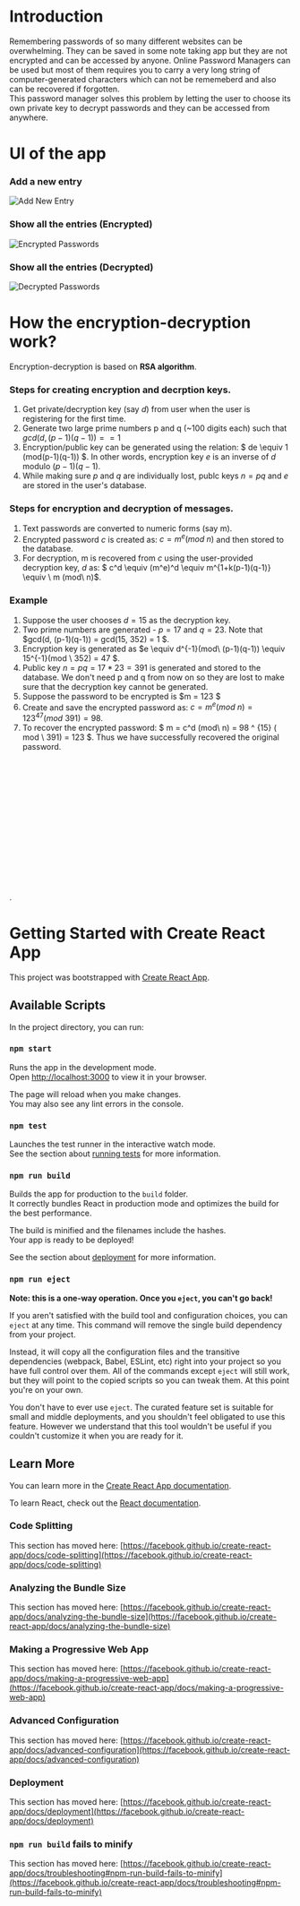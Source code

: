 # Introduction
Remembering passwords of so many different websites can be overwhelming. They can be saved in some note taking app but they are not encrypted and can be accessed by anyone. Online Password Managers can be used but most of them requires you to carry a very long string of computer-generated characters which can not be rememeberd and also can be recovered if forgotten.\
This password manager solves this problem by letting the user to choose its own private key to decrypt passwords and they can be accessed from anywhere.

# UI of the app
### Add a new entry
![Add New Entry](./public/imgs/addNew.png)

### Show all the entries (Encrypted)
![Encrypted Passwords](./public/imgs/encrypted_pass.png)

### Show all the entries (Decrypted)
![Decrypted Passwords](./public/imgs/decrypted_pass.png)


# How the encryption-decryption work?
Encryption-decryption is based on **RSA algorithm**.
### Steps for creating encryption and decrption keys.
1. Get private/decryption key (say $d$) from user when the user is registering for the first time.
2. Generate two large prime numbers p and q (~100 digits each) such that $gcd(d, (p-1)(q-1)) == 1$
3. Encryption/public key can be generated using the relation: $ de \equiv 1 (mod(p-1)(q-1)) $. In other words, encryption key $e$ is an inverse of $d$ modulo $(p-1)(q-1)$.
4. While making sure $p$ and $q$ are individually lost, publc keys $n = pq$ and $e$ are stored in the user's database.

### Steps for encryption and decryption of messages.
1. Text passwords are converted to numeric forms (say m).
2. Encrypted password $c$ is created as: $c = m^e (mod\ n)$ and then stored to the database.
3. For decryption, m is recovered from $c$ using the user-provided decryption key, $d$ as: $ c^d \equiv  (m^e)^d \equiv  m^{1+k(p-1)(q-1)} \equiv  \ m (mod\ n)$.


### Example
1. Suppose the user chooses $d = 15$ as the decryption key.
2. Two prime numbers are generated - $p=17$ and $q = 23$. Note that $gcd(d, (p-1)(q-1)) = gcd(15, 352) = 1 $.
3. Encryption key is generated as $e \equiv d^{-1}(mod\ (p-1)(q-1)) \equiv 15^{-1}(mod \ 352) = 47 $.
4. Public key $n = pq = 17*23 = 391$ is generated and stored to the database. We don't need p and q from now on so they are lost to make sure that the decryption key cannot be generated.
4. Suppose the password to be encrypted is $m = 123 $
5. Create and save the encrypted password as: $c = m^e (mod\ n) = 123^{47} (mod \ 391) = 98$.
6. To recover the encrypted password: $ m = c^d (mod\ n) = 98 ^ {15} ( mod \ 391)  = 123 $. Thus we have successfully recovered the original password.

\
\
\
\
\
\
\
\
\
\
\
\
\
\
.

# Getting Started with Create React App
This project was bootstrapped with [Create React App](https://github.com/facebook/create-react-app).

## Available Scripts

In the project directory, you can run:

### `npm start`

Runs the app in the development mode.\
Open [http://localhost:3000](http://localhost:3000) to view it in your browser.

The page will reload when you make changes.\
You may also see any lint errors in the console.

### `npm test`

Launches the test runner in the interactive watch mode.\
See the section about [running tests](https://facebook.github.io/create-react-app/docs/running-tests) for more information.

### `npm run build`

Builds the app for production to the `build` folder.\
It correctly bundles React in production mode and optimizes the build for the best performance.

The build is minified and the filenames include the hashes.\
Your app is ready to be deployed!

See the section about [deployment](https://facebook.github.io/create-react-app/docs/deployment) for more information.

### `npm run eject`

**Note: this is a one-way operation. Once you `eject`, you can't go back!**

If you aren't satisfied with the build tool and configuration choices, you can `eject` at any time. This command will remove the single build dependency from your project.

Instead, it will copy all the configuration files and the transitive dependencies (webpack, Babel, ESLint, etc) right into your project so you have full control over them. All of the commands except `eject` will still work, but they will point to the copied scripts so you can tweak them. At this point you're on your own.

You don't have to ever use `eject`. The curated feature set is suitable for small and middle deployments, and you shouldn't feel obligated to use this feature. However we understand that this tool wouldn't be useful if you couldn't customize it when you are ready for it.

## Learn More

You can learn more in the [Create React App documentation](https://facebook.github.io/create-react-app/docs/getting-started).

To learn React, check out the [React documentation](https://reactjs.org/).

### Code Splitting

This section has moved here: [https://facebook.github.io/create-react-app/docs/code-splitting](https://facebook.github.io/create-react-app/docs/code-splitting)

### Analyzing the Bundle Size

This section has moved here: [https://facebook.github.io/create-react-app/docs/analyzing-the-bundle-size](https://facebook.github.io/create-react-app/docs/analyzing-the-bundle-size)

### Making a Progressive Web App

This section has moved here: [https://facebook.github.io/create-react-app/docs/making-a-progressive-web-app](https://facebook.github.io/create-react-app/docs/making-a-progressive-web-app)

### Advanced Configuration

This section has moved here: [https://facebook.github.io/create-react-app/docs/advanced-configuration](https://facebook.github.io/create-react-app/docs/advanced-configuration)

### Deployment

This section has moved here: [https://facebook.github.io/create-react-app/docs/deployment](https://facebook.github.io/create-react-app/docs/deployment)

### `npm run build` fails to minify

This section has moved here: [https://facebook.github.io/create-react-app/docs/troubleshooting#npm-run-build-fails-to-minify](https://facebook.github.io/create-react-app/docs/troubleshooting#npm-run-build-fails-to-minify)
